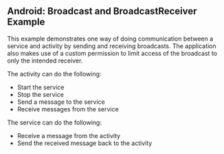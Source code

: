 ## Android: Broadcast and BroadcastReceiver Example

This example demonstrates one way of doing communication between a service and activity by sending and receiving broadcasts. The application also makes use of a custom permission to limit access of the broadcast to only the intended receiver.

The activity can do the following:

- Start the service
- Stop the service
- Send a message to the service
- Receive messages from the service

The service can do the following:

- Receive a message from the activity
- Send the received message back to the activity
